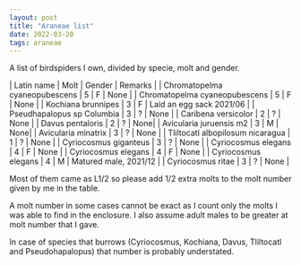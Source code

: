 ```yaml
---
layout: post
title: "Araneae list"
date: 2022-03-20
tags: araneae
---
```


A list of birdspiders I own, divided by specie, molt and gender.

| Latin name | Molt | Gender | Remarks |
| Chromatopelma cyaneopubescens | 5 | F | None |
| Chromatopelma cyaneopubescens | 5 | F | None |
| Kochiana brunnipes | 3 | F | Laid an egg sack 2021/06 |
| Pseudhapalopus sp Columbia | 3 | ? | None |
| Caribena versicolor | 2 | ? | None |
| Davus pentaloris | 2 | ? | None|
| Avicularia juruensis m2 | 3 | M | None|
| Avicularia minatrix | 3 | ? | None |
| Tliltocatl albopilosum nicaragua | 1 | ? | None |
| Cyriocosmus giganteus | 3 | ? | None |
| Cyriocosmus elegans | 4 | F | None |
| Cyriocosmus elegans | 4 | F | None |
| Cyriocosmus elegans | 4 | M | Matured male, 2021/12 |
| Cyriocosmus ritae | 3 | ? | None |

Most of them came as L1/2 so please add 1/2 extra molts to the molt number given by me in the table.

A molt number in some cases cannot be exact as I count only the molts I was able to find in the enclosure. I also assume adult males to be greater at molt number that I gave.

In case of species that burrows (Cyriocosmus, Kochiana, Davus, Tliltocatl and Pseudohapalopus) that number is probably understated.
